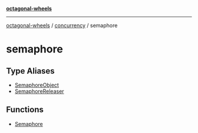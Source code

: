 [**octagonal-wheels**](../../README.md)

***

[octagonal-wheels](../../modules.md) / [concurrency](../README.md) / semaphore

# semaphore

## Type Aliases

- [SemaphoreObject](SemaphoreObject/README.md)
- [SemaphoreReleaser](SemaphoreReleaser/README.md)

## Functions

- [Semaphore](Semaphore/README.md)
